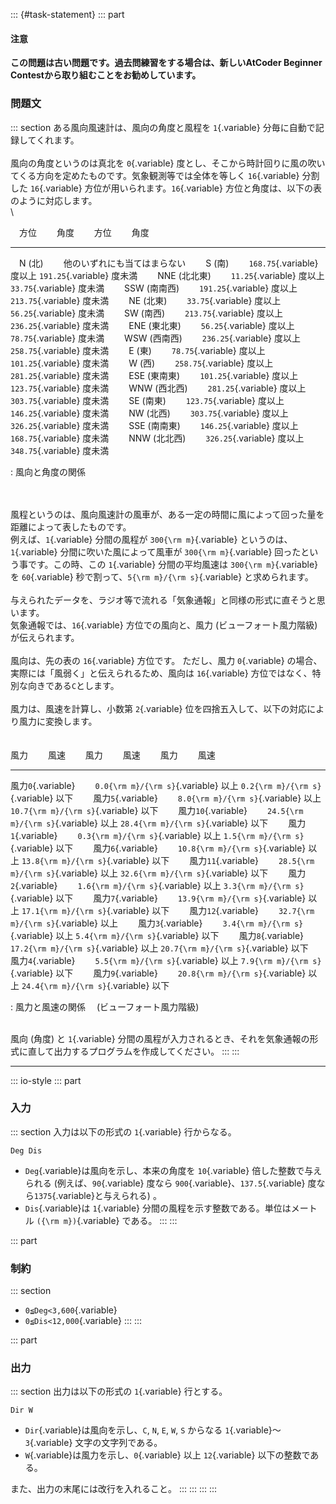 ::: {#task-statement}
::: part
#### 注意

**この問題は古い問題です。過去問練習をする場合は、新しいAtCoder Beginner
Contestから取り組むことをお勧めしています。**

### 問題文

::: section
ある風向風速計は、風向の角度と風程を `1`{.variable}
分毎に自動で記録してくれます。\
\
風向の角度というのは真北を `0`{.variable}
度とし、そこから時計回りに風の吹いてくる方向を定めたものです。気象観測等では全体を等しく
`16`{.variable} 分割した `16`{.variable}
方位が用いられます。`16`{.variable}
方位と角度は、以下の表のように対応します。\
\

  　方位　           　角度　                                                    　方位　           　角度　
  ------------------ ----------------------------------------------------------- ------------------ -----------------------------------------------------------
  　N (北)　         　他のいずれにも当てはまらない　                            　S (南)　         　`168.75`{.variable} 度以上 `191.25`{.variable} 度未満　
  　NNE (北北東)　   　`11.25`{.variable} 度以上 `33.75`{.variable} 度未満　     　SSW (南南西)　   　`191.25`{.variable} 度以上 `213.75`{.variable} 度未満　
  　NE (北東)　      　`33.75`{.variable} 度以上 `56.25`{.variable} 度未満　     　SW (南西)　      　`213.75`{.variable} 度以上 `236.25`{.variable} 度未満　
  　ENE (東北東)　   　`56.25`{.variable} 度以上 `78.75`{.variable} 度未満　     　WSW (西南西)　   　`236.25`{.variable} 度以上 `258.75`{.variable} 度未満　
  　E (東)　         　`78.75`{.variable} 度以上 `101.25`{.variable} 度未満　    　W (西)　         　`258.75`{.variable} 度以上 `281.25`{.variable} 度未満　
  　ESE (東南東)　   　`101.25`{.variable} 度以上 `123.75`{.variable} 度未満　   　WNW (西北西)　   　`281.25`{.variable} 度以上 `303.75`{.variable} 度未満　
  　SE (南東)　      　`123.75`{.variable} 度以上 `146.25`{.variable} 度未満　   　NW (北西)　      　`303.75`{.variable} 度以上 `326.25`{.variable} 度未満　
  　SSE (南南東)　   　`146.25`{.variable} 度以上 `168.75`{.variable} 度未満　   　NNW (北北西)　   　`326.25`{.variable} 度以上 `348.75`{.variable} 度未満　

  : 風向と角度の関係

\
\
風程というのは、風向風速計の風車が、ある一定の時間に風によって回った量を距離によって表したものです。\
例えば、`1`{.variable} 分間の風程が `300{\rm m}`{.variable}
というのは、`1`{.variable} 分間に吹いた風によって風車が
`300{\rm m}`{.variable} 回ったという事です。この時、この `1`{.variable}
分間の平均風速は `300{\rm m}`{.variable} を `60`{.variable}
秒で割って、`5{\rm m}/{\rm s}`{.variable} と求められます。\
\
与えられたデータを、ラジオ等で流れる「気象通報」と同様の形式に直そうと思います。\
気象通報では、`16`{.variable} 方位での風向と、風力
(ビューフォート風力階級) が伝えられます。\
\
風向は、先の表の `16`{.variable} 方位です。 ただし、風力 `0`{.variable}
の場合、実際には「風弱く」と伝えられるため、風向は `16`{.variable}
方位ではなく、特別な向きである`C`とします。\
\
風力は、風速を計算し、小数第 `2`{.variable}
位を四捨五入して、以下の対応により風力に変換します。\
　

  風力　　                 風速　　                                                                        風力　　                 風速　　                                                                          風力　　                  風速　　
  ------------------------ ------------------------------------------------------------------------------- ------------------------ --------------------------------------------------------------------------------- ------------------------- ---------------------------------------------------------------------------------
  風力`0`{.variable}　　   `0.0{\rm m}/{\rm s}`{.variable} 以上 `0.2{\rm m}/{\rm s}`{.variable} 以下　　   風力`5`{.variable}　　   `8.0{\rm m}/{\rm s}`{.variable} 以上 `10.7{\rm m}/{\rm s}`{.variable} 以下　　    風力`10`{.variable}　　   `24.5{\rm m}/{\rm s}`{.variable} 以上 `28.4{\rm m}/{\rm s}`{.variable} 以下　　
  風力`1`{.variable}　　   `0.3{\rm m}/{\rm s}`{.variable} 以上 `1.5{\rm m}/{\rm s}`{.variable} 以下　　   風力`6`{.variable}　　   `10.8{\rm m}/{\rm s}`{.variable} 以上 `13.8{\rm m}/{\rm s}`{.variable} 以下　　   風力`11`{.variable}　　   `28.5{\rm m}/{\rm s}`{.variable} 以上 `32.6{\rm m}/{\rm s}`{.variable} 以下　　
  風力`2`{.variable}　　   `1.6{\rm m}/{\rm s}`{.variable} 以上 `3.3{\rm m}/{\rm s}`{.variable} 以下　　   風力`7`{.variable}　　   `13.9{\rm m}/{\rm s}`{.variable} 以上 `17.1{\rm m}/{\rm s}`{.variable} 以下　　   風力`12`{.variable}　　   `32.7{\rm m}/{\rm s}`{.variable} 以上　　
  風力`3`{.variable}　　   `3.4{\rm m}/{\rm s}`{.variable} 以上 `5.4{\rm m}/{\rm s}`{.variable} 以下　　   風力`8`{.variable}　　   `17.2{\rm m}/{\rm s}`{.variable} 以上 `20.7{\rm m}/{\rm s}`{.variable} 以下　　   　                        
  風力`4`{.variable}　　   `5.5{\rm m}/{\rm s}`{.variable} 以上 `7.9{\rm m}/{\rm s}`{.variable} 以下　　   風力`9`{.variable}　　   `20.8{\rm m}/{\rm s}`{.variable} 以上 `24.4{\rm m}/{\rm s}`{.variable} 以下　　   　                        

  : 風力と風速の関係 　(ビューフォート風力階級)

\
風向 (角度) と `1`{.variable}
分間の風程が入力されるとき、それを気象通報の形式に直して出力するプログラムを作成してください。
:::
:::

------------------------------------------------------------------------

::: io-style
::: part
### 入力

::: section
入力は以下の形式の `1`{.variable} 行からなる。

    Deg Dis

-   `Deg`{.variable}は風向を示し、本来の角度を `10`{.variable}
    倍した整数で与えられる (例えば、`90`{.variable} 度なら
    `900`{.variable}、`137.5`{.variable}
    度なら`1375`{.variable}と与えられる) 。
-   `Dis`{.variable}は `1`{.variable}
    分間の風程を示す整数である。単位はメートル `({\rm m})`{.variable}
    である。
:::
:::

::: part
### 制約

::: section
-   `0≦Deg<3,600`{.variable}
-   `0≦Dis<12,000`{.variable}
:::
:::

::: part
### 出力

::: section
出力は以下の形式の `1`{.variable} 行とする。

    Dir W

-   `Dir`{.variable}は風向を示し、`C`, `N`, `E`, `W`, `S` からなる
    `1`{.variable}〜`3`{.variable} 文字の文字列である。
-   `W`{.variable}は風力を示し、`0`{.variable} 以上 `12`{.variable}
    以下の整数である。

また、出力の末尾には改行を入れること。
:::
:::
:::
:::

